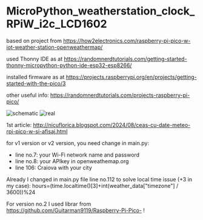 # MicroPython_weatherstation_clock_RPiW_i2c_LCD1602
based on project from https://how2electronics.com/raspberry-pi-pico-w-iot-weather-station-openweathermap/

used Thonny IDE as at https://randomnerdtutorials.com/getting-started-thonny-micropython-python-ide-esp32-esp8266/

installed firmware as at https://projects.raspberrypi.org/en/projects/getting-started-with-the-pico/3

other useful info: https://randomnerdtutorials.com/projects-raspberry-pi-pico/

![schematic](https://blogger.googleusercontent.com/img/b/R29vZ2xl/AVvXsEil5gJXyv9T17ok5rb63Mfo6C1IBHG_IsvHhO8xzbZy_chHft5jRu0zATV-FepKYvg5JqyE9GqgMcJTwAQfToS2WuQ_8T8dbeLVi_MMS0GfuyPGjYdEODjpoZY6wgXEQASJIqIjQDVOPidBwOjn8Z2Mdrp-EtEm13SVdClQd4swbeTyMZ2nplezY8j658pe/s320/Raspberry-Pi-Pico-W-I2C-LCD.jpg)
![real](https://blogger.googleusercontent.com/img/b/R29vZ2xl/AVvXsEiIfKmHK60sE1x8mfg9HwNRGQOKhQ52EciZOX6ki8Q_6U6rBvnU00ojVfY93Y1FaMNI0_OUrArg3OBCUCziMERPGEUK4DICKvqRTFpkOpt-xzuZNvje0Xk3eqkR2_WRdOZJrKd1svdCdTfpulzsX_wxN4UQE8uXXy2ie-LZ4RCl32TGC5flN4KU0X3pbFeq/s4608/IMG_20240804_201715.jpg)

1st article: http://nicuflorica.blogspot.com/2024/08/ceas-cu-date-meteo-rpi-pico-w-si-afisaj.html

for v1 version or v2 version, you need change in main.py:
- line no.7: your Wi-Fi network name and password
- line no.8: your APIkey in openweathemap.org 
- line 106: Craiova with your city

Already I changed in main.py file line no.112 to solve local time issue (+3 in my case):  hours=(time.localtime()[3]+int(weather_data["timezone"] / 3600))%24

For version no.2 I used librar from https://github.com/Guitarman9119/Raspberry-Pi-Pico- !
